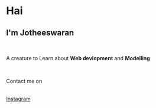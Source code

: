 <html>
    <head></head>
    <body>
        <p><h1>Hai</h1><h2>I'm Jotheeswaran</h2></p><br>
        <p>A creature to Learn about <b>Web devlopment</b> and <b>Modelling</b></p><br>
        <p>Contact me on<p><br>
        <a href="https://www.instagram.com/tech_guy_creations/">Instagram</a>
    </body>
</html>
